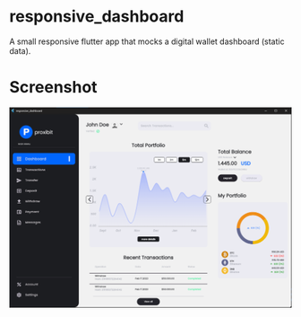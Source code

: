 # responsive_dashboard
A small responsive flutter app that mocks a digital wallet dashboard (static data).  

# Screenshot
<img src="preview/Screenshot.png" width = 600>
